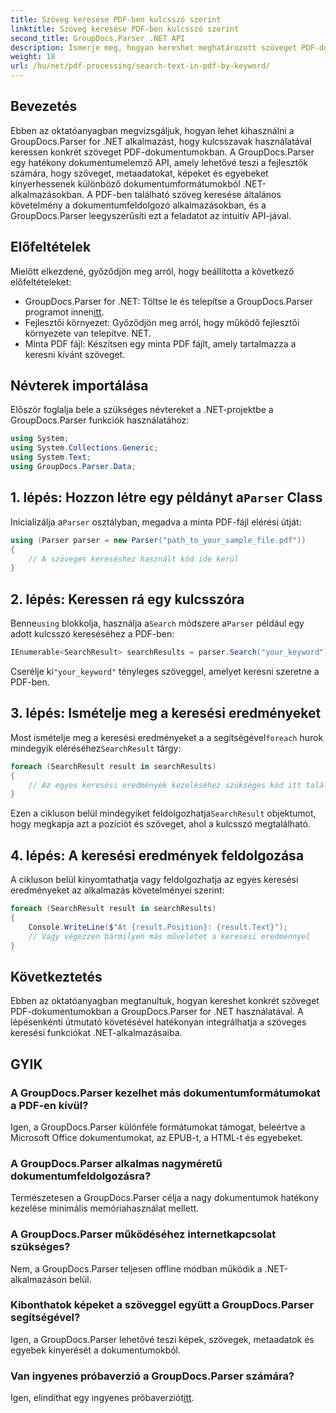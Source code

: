```yaml
---
title: Szöveg keresése PDF-ben kulcsszó szerint
linktitle: Szöveg keresése PDF-ben kulcsszó szerint
second_title: GroupDocs.Parser .NET API
description: Ismerje meg, hogyan kereshet meghatározott szöveget PDF-dokumentumokban a GroupDocs.Parser for .NET segítségével. Hatékonyan integrálja a hatékony szöveges keresési lehetőségeket a .NET-be.
weight: 18
url: /hu/net/pdf-processing/search-text-in-pdf-by-keyword/
---
```

## Bevezetés
Ebben az oktatóanyagban megvizsgáljuk, hogyan lehet kihasználni a GroupDocs.Parser for .NET alkalmazást, hogy kulcsszavak használatával keressen konkrét szöveget PDF-dokumentumokban. A GroupDocs.Parser egy hatékony dokumentumelemző API, amely lehetővé teszi a fejlesztők számára, hogy szöveget, metaadatokat, képeket és egyebeket kinyerhessenek különböző dokumentumformátumokból .NET-alkalmazásokban. A PDF-ben található szöveg keresése általános követelmény a dokumentumfeldolgozó alkalmazásokban, és a GroupDocs.Parser leegyszerűsíti ezt a feladatot az intuitív API-jával.
## Előfeltételek
Mielőtt elkezdené, győződjön meg arról, hogy beállította a következő előfeltételeket:
-  GroupDocs.Parser for .NET: Töltse le és telepítse a GroupDocs.Parser programot innen[itt](https://releases.groupdocs.com/parser/net/).
- Fejlesztői környezet: Győződjön meg arról, hogy működő fejlesztői környezete van telepítve. NET.
- Minta PDF fájl: Készítsen egy minta PDF fájlt, amely tartalmazza a keresni kívánt szöveget.

## Névterek importálása
Először foglalja bele a szükséges névtereket a .NET-projektbe a GroupDocs.Parser funkciók használatához:
```csharp
using System;
using System.Collections.Generic;
using System.Text;
using GroupDocs.Parser.Data;
```
##  1. lépés: Hozzon létre egy példányt a`Parser` Class
 Inicializálja a`Parser` osztályban, megadva a minta PDF-fájl elérési útját:
```csharp
using (Parser parser = new Parser("path_to_your_sample_file.pdf"))
{
    // A szöveges kereséshez használt kód ide kerül
}
```
## 2. lépés: Keressen rá egy kulcsszóra
 Benne`using` blokkolja, használja a`Search` módszere a`Parser` például egy adott kulcsszó kereséséhez a PDF-ben:
```csharp
IEnumerable<SearchResult> searchResults = parser.Search("your_keyword");
```
 Cserélje ki`"your_keyword"` tényleges szöveggel, amelyet keresni szeretne a PDF-ben.
## 3. lépés: Ismételje meg a keresési eredményeket
 Most ismételje meg a keresési eredményeket a a segítségével`foreach` hurok mindegyik eléréséhez`SearchResult` tárgy:
```csharp
foreach (SearchResult result in searchResults)
{
    // Az egyes keresési eredmények kezeléséhez szükséges kód itt található
}
```
 Ezen a cikluson belül mindegyiket feldolgozhatja`SearchResult` objektumot, hogy megkapja azt a pozíciót és szöveget, ahol a kulcsszó megtalálható.
## 4. lépés: A keresési eredmények feldolgozása
A cikluson belül kinyomtathatja vagy feldolgozhatja az egyes keresési eredményeket az alkalmazás követelményei szerint:
```csharp
foreach (SearchResult result in searchResults)
{
    Console.WriteLine($"At {result.Position}: {result.Text}");
    // Vagy végezzen bármilyen más műveletet a keresési eredménnyel
}
```

## Következtetés
Ebben az oktatóanyagban megtanultuk, hogyan kereshet konkrét szöveget PDF-dokumentumokban a GroupDocs.Parser for .NET használatával. A lépésenkénti útmutató követésével hatékonyan integrálhatja a szöveges keresési funkciókat .NET-alkalmazásaiba.

## GYIK
### A GroupDocs.Parser kezelhet más dokumentumformátumokat a PDF-en kívül?
Igen, a GroupDocs.Parser különféle formátumokat támogat, beleértve a Microsoft Office dokumentumokat, az EPUB-t, a HTML-t és egyebeket.
### A GroupDocs.Parser alkalmas nagyméretű dokumentumfeldolgozásra?
Természetesen a GroupDocs.Parser célja a nagy dokumentumok hatékony kezelése minimális memóriahasználat mellett.
### A GroupDocs.Parser működéséhez internetkapcsolat szükséges?
Nem, a GroupDocs.Parser teljesen offline módban működik a .NET-alkalmazáson belül.
### Kibonthatok képeket a szöveggel együtt a GroupDocs.Parser segítségével?
Igen, a GroupDocs.Parser lehetővé teszi képek, szövegek, metaadatok és egyebek kinyerését a dokumentumokból.
### Van ingyenes próbaverzió a GroupDocs.Parser számára?
 Igen, elindíthat egy ingyenes próbaverziót[itt](https://releases.groupdocs.com/).